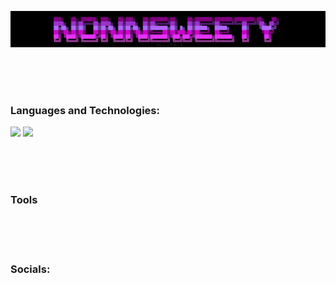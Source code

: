 ![Header](https://github.com/Fafnot/Fafnot/blob/main/WindowsTerminal_xUFV7rxoP5.png)




<br />
<br />
<br />

### Languages and Technologies:
<img src="https://img.shields.io/badge/python-black?style=for-the-badge&logo=python&logoColor=blue"> <img src="https://img.shields.io/badge/html-black?style=for-the-badge&logo=html5&logoColor=red">

<br />
<br />
<br />

### Tools

<br />
<br />
<br />

### Socials:







